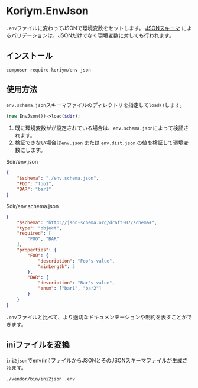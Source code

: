 # Koriym.EnvJson

`.env`ファイルに変わってJSONで環境変数をセットします。
[JSONスキーマ](https://json-schema.org/) によるバリデーションは、JSONだけでなく環境変数に対しても行われます。

## インストール

    composer require koriym/env-json

## 使用方法

`env.schema.json`スキーマファイルのディレクトリを指定して`load()`します。

```php
(new EnvJson())->load($dir);
```

 1) 既に環境変数がが設定されている場合は、`env.schema.json`によって検証されます。
 2) 検証できない場合は`env.json` または `env.dist.json` の値を検証して環境変数にします。


$dir/env.json

```json
{
    "$schema": "./env.schema.json",
    "FOO": "foo1",
    "BAR": "bar1"
}
```

$dir/env.schema.json

```json
{
    "$schema": "http://json-schema.org/draft-07/schema#",
    "type": "object",
    "required": [
        "FOO", "BAR"
    ],
    "properties": {
        "FOO": {
            "description": "Foo's value",
            "minLength": 3
        },
        "BAR": {
            "description": "Bar's value",
            "enum": ["bar1", "bar2"]
        }
    }
}
```

`.env`ファイルと比べて、より適切なドキュメンテーションや制約を表すことができます。

## iniファイルを変換

`ini2json`でenv(ini)ファイルからJSONとそのJSONスキーマファイルが生成されます。

```
./vendor/bin/ini2json .env
```
